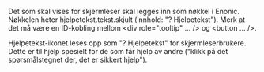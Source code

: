 Det som skal vises for skjermleser skal legges inn som nøkkel i Enonic. Nøkkelen heter hjelpetekst.tekst.skjult (innhold: "? Hjelpetekst"). Merk at det må være en ID-kobling mellom <div role="tooltip" ... /> og <button ... />.

Hjelpetekst-ikonet leses opp som "? Hjelpetekst" for skjermleserbrukere. Dette er til hjelp spesielt for de som får hjelp av andre ("klikk på det spørsmålstegnet der, det er sikkert hjelp").

